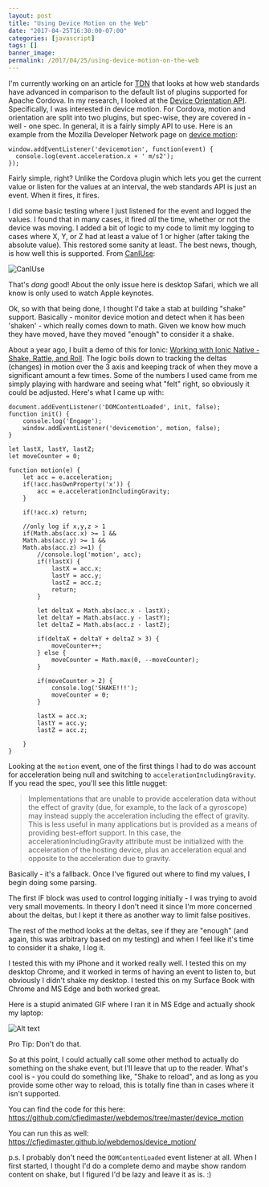 ```yaml
---
layout: post
title: "Using Device Motion on the Web"
date: "2017-04-25T16:30:00-07:00"
categories: [javascript]
tags: []
banner_image: 
permalink: /2017/04/25/using-device-motion-on-the-web
---
```


I'm currently working on an article for [TDN](http://developer.telerik.com/) that looks at how web standards have advanced in comparison to the default list of plugins supported for Apache Cordova. In my research, I looked at the [Device Orientation API](https://w3c.github.io/deviceorientation/spec-source-orientation.html). Specifically, I was interested in device motion. For Cordova, motion and orientation are split into two plugins, but spec-wise, they are covered in - well - one spec.  In general, it is a fairly simply API to use. Here is an example from the Mozilla Developer Network page on [device motion](https://developer.mozilla.org/en-US/docs/Web/API/DeviceMotionEvent):

<pre><code class="language-javascript">window.addEventListener('devicemotion', function(event) {
  console.log(event.acceleration.x + ' m/s2');
});
</code></pre>

Fairly simple, right? Unlike the Cordova plugin which lets you get the current value or listen for the values at an interval, the web standards API is just an event. When it fires, it fires.

I did some basic testing where I just listened for the event and logged the values. I found that in many cases, it fired *all* the time, whether or not the device was moving. I added a bit of logic to my code to limit my logging to cases where X, Y, or Z had at least a value of 1 or higher (after taking the absolute value). This restored some sanity at least. The best news, though, is how well this is supported. From [CanIUse](http://caniuse.com/#feat=deviceorientation):

![CanIUse](https://static.raymondcamden.com/images/2017/4/caniuse.png)

That's *dang* good! About the only issue here is desktop Safari, which we all know is only used to watch Apple keynotes. 

Ok, so with that being done, I thought I'd take a stab at building "shake" support. Basically - monitor device motion and detect when it has been 'shaken' - which really comes down to math. Given we know how much they have moved, have they moved "enough" to consider it a shake.

About a year ago, I built a demo of this for Ionic: [Working with Ionic Native - Shake, Rattle, and Roll](https://www.raymondcamden.com/2016/07/07/working-with-ionic-native-shake-rattle-and-roll). The logic boils down to tracking the deltas (changes) in motion over the 3 axis and keeping track of when they move a significant amount a few times. Some of the numbers I used came from me simply playing with hardware and seeing what "felt" right, so obviously it could be adjusted. Here's what I came up with:

<pre><code class="language-javascript">document.addEventListener(&#x27;DOMContentLoaded&#x27;, init, false);
function init() {
	console.log(&#x27;Engage&#x27;);
	window.addEventListener(&#x27;devicemotion&#x27;, motion, false);
}

let lastX, lastY, lastZ;
let moveCounter = 0;

function motion(e) {
	let acc = e.acceleration;
	if(!acc.hasOwnProperty(&#x27;x&#x27;)) {
		acc = e.accelerationIncludingGravity;
	}

	if(!acc.x) return;

	&#x2F;&#x2F;only log if x,y,z &gt; 1
	if(Math.abs(acc.x) &gt;= 1 &amp;&amp;
	Math.abs(acc.y) &gt;= 1 &amp;&amp;
	Math.abs(acc.z) &gt;=1) {
		&#x2F;&#x2F;console.log(&#x27;motion&#x27;, acc);
		if(!lastX) {
			lastX = acc.x;
			lastY = acc.y;
			lastZ = acc.z;
			return;
		}

		let deltaX = Math.abs(acc.x - lastX);
		let deltaY = Math.abs(acc.y - lastY);
		let deltaZ = Math.abs(acc.z - lastZ);
		
		if(deltaX + deltaY + deltaZ &gt; 3) {
			moveCounter++;
		} else {
			moveCounter = Math.max(0, --moveCounter);
		}

		if(moveCounter &gt; 2) {
			console.log(&#x27;SHAKE!!!&#x27;);
			moveCounter = 0;
		}

		lastX = acc.x;
		lastY = acc.y;
		lastZ = acc.z;
		
	}
}
</code></pre>

Looking at the `motion` event, one of the first things I had to do was account for acceleration being null and switching to `accelerationIncludingGravity`. If you read the spec, you'll see this little nugget:

<blockquote>
Implementations that are unable to provide acceleration data without the effect of gravity (due, for example, to the lack of a gyroscope) may instead supply the acceleration including the effect of gravity. This is less useful in many applications but is provided as a means of providing best-effort support. In this case, the accelerationIncludingGravity attribute must be initialized with the acceleration of the hosting device, plus an acceleration equal and opposite to the acceleration due to gravity.
</blockquote>

Basically - it's a fallback. Once I've figured out where to find my values, I begin doing some parsing.

The first IF block was used to control logging initially - I was trying to avoid very small movements. In theory I don't need it since I'm more concerned about the deltas, but I kept it there as another way to limit false positives. 

The rest of the method looks at the deltas, see if they are "enough" (and again, this was arbitrary based on my testing) and when I feel like it's time to consider it a shake, I log it.

I tested this with my iPhone and it worked really well. I tested this on my desktop Chrome, and it worked in terms of having an event to listen to, but obviously I didn't shake my desktop. I tested this on my Surface Book with Chrome and MS Edge and both worked great.

Here is a stupid animated GIF where I ran it in MS Edge and actually shook my laptop:

![Alt text](https://static.raymondcamden.com/images/2017/4/lc1.gif )

Pro Tip: Don't do that.

So at this point, I could actually call some other method to actually do something on the shake event, but I'll leave that up to the reader. What's cool is - you could do something like, "Shake to reload", and as long as you provide some other way to reload, this is totally fine than in cases where it isn't supported.

You can find the code for this here: https://github.com/cfjedimaster/webdemos/tree/master/device_motion

You can run this as well: https://cfjedimaster.github.io/webdemos/device_motion/

p.s. I probably don't need the `DOMContentLoaded` event listener at all. When I first started, I thought I'd do a complete demo and maybe show random content on shake, but I figured I'd be lazy and leave it as is. :)